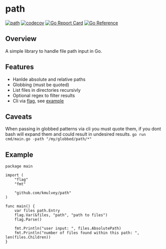 # path
[![path](https://github.com/kmulvey/path/actions/workflows/release_build.yml/badge.svg)](https://github.com/kmulvey/path/actions/workflows/release_build.yml) [![codecov](https://codecov.io/gh/kmulvey/path/branch/main/graph/badge.svg?token=uzpd1I3osO)](https://codecov.io/gh/kmulvey/path) [![Go Report Card](https://goreportcard.com/badge/github.com/kmulvey/path)](https://goreportcard.com/report/github.com/kmulvey/path) [![Go Reference](https://pkg.go.dev/badge/github.com/kmulvey/path.svg)](https://pkg.go.dev/github.com/kmulvey/path)

## Overview
A simple library to handle file path input in Go. 

## Features
- Hanlde absolute and relative paths
- Globbing (must be quoted)
- List files in directories recursivly
- Optional regex to filter results
- Cli via [flag](https://pkg.go.dev/flag), see [example](https://github.com/kmulvey/path/blob/main/cmd/main.go)

## Caveats
When passing in globbed patterns via cli you must quote them, if you dont bash will expand them and could result in undesired results.
`go run cmd/main.go -path "/my/globbed/path/*"`


## Example
```
package main

import (
	"flag"
	"fmt"

	"github.com/kmulvey/path"
)

func main() {
	var files path.Entry
	flag.Var(&files, "path", "path to files")
	flag.Parse()

	fmt.Println("user input: ", files.AbsolutePath)
	fmt.Println("number of files found within this path: ", len(files.Children))
}
```
